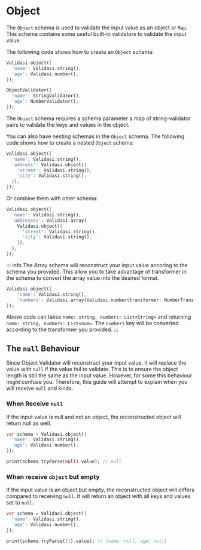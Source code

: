 # Object

The `Object` schema is used to validate the input value as an object or `Map`. This schema contains some useful built-in validators to validate the input value.

The following code shows how to create an `Object` schema:

```dart [Using Validasi]
Validasi.object({
  'name': Validasi.string(),
  'age': Validasi.number(),
});
```

```dart [Using Direct Class]
ObjectValidator({
  'name': StringValidator(),
  'age': NumberValidator(),
});
```

The `Object` schema requires a schema parameter a map of string-validator pairs to validate the keys and values in the object.

You can also have nesting schemas in the `Object` schema. The following code shows how to create a nested `Object` schema:

```dart
Validasi.object({
  'name': Validasi.string(),
  'address': Validasi.object({
    'street': Validasi.string(),
    'city': Validasi.string(),
  }),
});
```

Or combine them with other schema:

```dart
Validasi.object({
  'name': Validasi.string(),
  'addresses': Validasi.array(
    Validasi.object({
      'street': Validasi.string(),
      'city': Validasi.string(),
    }),
  ),
});
```

::: info
The Array schema will reconstruct your input value accoring to the schema you provided. This allow you to take advantage of transformer in the schema
to convert the array value into the desired format.

```dart
Validasi.object({
    'name': Validasi.string(),
    'numbers': Validasi.array(Validasi.number(transformer: NumberTransformer())),
});
```

Above code can takes `name: string, numbers: List<String>` and returning `name: string, numbers: List<num>`. The `numbers` key will be converted
according to the transformer you provided.
:::

## The `null` Behaviour

Since Object Validator will reconstruct your input value, it will replace the value with `null` if the value fail to validate. This is to ensure the object length is still the same as the input value. However, for some this behaviour might confuse you. Therefore, this guide will attempt to explain when you will
receive `null` and kinds.

### When Receive `null`

If the input value is null and not an object, the reconstructed object will return null as well.

```dart
var schema = Validasi.object({
  'name': Validasi.string(),
  'age': Validasi.number(),
});

print(schema.tryParse(null).value); // null
```

### When receive `object` but empty

If the input value is an object but empty, the reconstructed object will differs compared to receiving `null`. It will return an object with all keys and values set to `null`.

```dart
var schema = Validasi.object({
  'name': Validasi.string(),
  'age': Validasi.number(),
});

print(schema.tryParse({}).value); // {name: null, age: null}
```